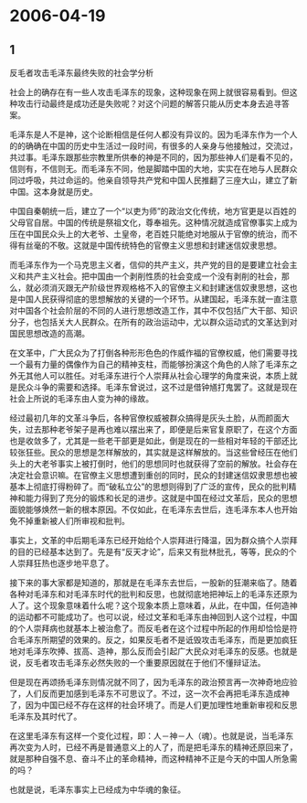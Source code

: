# 2006-04-19

## 1

反毛者攻击毛泽东最终失败的社会学分析 


社会上的确存在有一些人攻击毛泽东的现象，这种现象在网上就很容易看到。但这种攻击行动最终是成功还是失败呢？对这个问题的解答只能从历史本身去追寻答案。 

毛泽东是人不是神，这个论断相信是任何人都没有异议的。因为毛泽东作为一个人的的确确在中国的历史中生活过一段时间，有很多的人亲身与他接触过，交流过，共过事。毛泽东跟那些宗教里所供奉的神是不同的，因为那些神人们是看不见的，信则有，不信则无。而毛泽东不同，他是脚踏中国的大地，实实在在地与人民群众同过呼吸，共过命运的。他亲自领导共产党和中国人民推翻了三座大山，建立了新中国。这本身就是历史。 

中国自秦朝统一后，建立了一个“以吏为师”的政治文化传统，地方官更是以百姓的父母官自居。中国的传统是祭祖文化，尊奉祖先。这种情况就造成官僚事实上成为压在中国民众头上的大老爷、土皇帝，老百姓只能绝对地服从于官僚的统治，而不得有丝毫的不敬。这就是中国传统特色的官僚主义思想和封建迷信奴隶思想。 

而毛泽东作为一个马克思主义者，信仰的共产主义，共产党的目的是要建立社会主义和共产主义社会。把中国由一个剥削性质的社会变成一个没有剥削的社会，那么，就必须消灭跟无产阶级世界观格格不入的官僚主义和封建迷信奴隶思想，这也是中国人民获得彻底的思想解放的关键的一个环节。从建国起，毛泽东就一直注意对中国各个社会阶层的不同的人进行思想改造工作，其中不仅包括广大干部、知识分子，也包括关大人民群众。在所有的政治运动中，尤以群众运动式的文革达到对国民思想改造的高潮。 

在文革中，广大民众为了打倒各种形形色色的作威作福的官僚权威，他们需要寻找一个最有力量的偶像作为自己的精神支柱，而能够扮演这个角色的人除了毛泽东之外无其他人可以胜任。对毛泽东进行个人崇拜从社会心理学的角度来说，本质上就是民众斗争的需要和选择。毛泽东曾说过，这不过是借钟馗打鬼罢了。这就是现在社会上所说的毛泽东由人变为神的缘故。 

经过最初几年的文革斗争后，各种官僚权威被群众搞得是灰头土脸，从而颜面大失，过去那种老爷架子是再也难以摆出来了，即便是后来官复原职了，在这个方面也是收敛多了，尤其是一些老干部更是如此，倒是现在的一些相对年轻的干部还比较张狂些。民众的思想是怎样解放的，其实就是这样解放的。当这些曾经压在他们头上的大老爷事实上被打倒时，他们的思想同时也就获得了空前的解放。社会存在决定社会意识嘛。在官僚主义思想遭到重创的同时，民众的封建迷信奴隶思想也被基本上彻底打得粉碎了。而“破私立公”的思想则得到了广泛的宣传，民众的批判精神和能力得到了充分的锻炼和长足的进步。这就是中国在经过文革后，民众的思想面貌能够焕然一新的根本原因。不仅如此，在毛泽东去世后，连毛泽东本人也开始免不掉重新被人们所审视和批判。 

事实上，文革的中后期毛泽东已经开始给个人崇拜进行降温，因为群众搞个人崇拜的目的已经基本达到了。先是有“反天才论”，后来又有批林批孔，等等，民众的个人崇拜狂热也逐步地平息了。 

接下来的事大家都是知道的，那就是在毛泽东去世后，一股新的狂潮来临了。随着各种对毛泽东和对毛泽东时代的批判和反思，也就彻底地把神坛上的毛泽东还原为人了。这个现象意味着什么呢？这个现象本质上意味着，从此，在中国，任何造神的运动都不可能成功了。也可以说，经过文革和毛泽东由神回到人这个过程，中国的个人崇拜病也就基本上被治愈了。而反毛者在这个过程中所起的作用却恰恰是符合毛泽东所期望的效果的。反之，如果反毛者不是诋毁攻击毛泽东，而是更加疯狂地对毛泽东吹捧、拔高、造神，那么反而会引起广大民众对毛泽东的反感。也就是说，反毛者攻击毛泽东必然失败的一个重要原因就在于他们不懂辩证法。 

但是现在再颂扬毛泽东则情况就不同了，因为毛泽东的政治预言再一次神奇地应验了，人们反而更加感到毛泽东不可思议了。不过，这一次不会再把毛泽东造成神了，因为中国已经不存在这样的社会环境了。而是人们更加理性地重新审视和反思毛泽东及其时代了。 

在这里毛泽东有这样一个变化过程，即：人－神－人（魂）。也就是说，当毛泽东再次变为人时，已经不再是普通意义上的人了，而是把毛泽东的精神还原回来了，就是那种自强不息、奋斗不止的革命精神，而这种精神不正是今天的中国人所急需的吗？ 

也就是说，毛泽东事实上已经成为中华魂的象征。 




